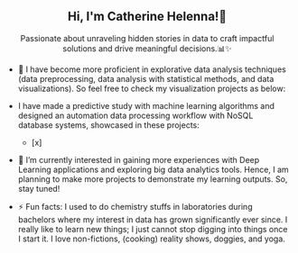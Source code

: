 <div align="center">

## Hi, I'm Catherine Helenna!👋

Passionate about unraveling hidden stories in data to craft impactful solutions and drive meaningful decisions.📊✨
</div>

- 🔭 I have become more proficient in explorative data analysis techniques (data preprocessing, data analysis with statistical methods, and data visualizations). So feel free to check my visualization projects as below:


- I have made a predictive study with machine learning algorithms and designed an automation data processing workflow with NoSQL database systems, showcased in these projects:
    - [x]  



- 🌱 I’m currently interested in gaining more experiences with Deep Learning applications and exploring big data analytics tools. Hence, I am planning to make more projects to demonstrate my learning outputs. So, stay tuned!

- ⚡ Fun facts: I used to do chemistry stuffs in laboratories during bachelors where my interest in data has grown significantly ever since. I really like to learn new things; I just cannot stop digging into things once I start it. I love non-fictions, (cooking) reality shows, doggies, and yoga.
